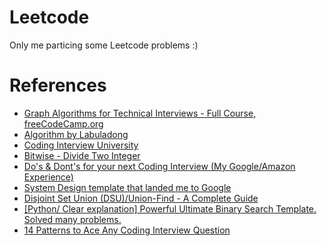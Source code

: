 # Leetcode

Only me particing some Leetcode problems :) 

# References
- [Graph Algorithms for Technical Interviews - Full Course, freeCodeCamp.org](https://www.youtube.com/watch?v=tWVWeAqZ0WU) 
- [Algorithm by Labuladong](https://labuladong.gitbook.io/algo-en)
- [Coding Interview University](https://github.com/jwasham/coding-interview-university)
- [Bitwise - Divide Two Integer](https://leetcode.com/problems/divide-two-integers/discuss/1516367/Complete-Thinking-Process-or-Intuitive-Explanation-or-All-rules-followed-or-C%2B%2B-code)
- [Do's & Dont's for your next Coding Interview (My Google/Amazon Experience)](https://leetcode.com/discuss/general-discussion/2339080/dos-donts-for-your-next-coding-interview-my-googleamazon-experience)
- [System Design template that landed me to Google](https://leetcode.com/discuss/general-discussion/2340482/system-design-template-that-landed-me-to-google)
- [Disjoint Set Union (DSU)/Union-Find - A Complete Guide](https://leetcode.com/discuss/general-discussion/1072418/Disjoint-Set-Union-(DSU)Union-Find-A-Complete-Guide)
- [[Python/ Clear explanation] Powerful Ultimate Binary Search Template. Solved many problems.](https://leetcode.com/problems/minimum-number-of-days-to-make-m-bouquets/discuss/769703/Python-Clear-explanation-Powerful-Ultimate-Binary-Search-Template.-Solved-many-problems.)
- [14 Patterns to Ace Any Coding Interview Question](https://hackernoon.com/14-patterns-to-ace-any-coding-interview-question-c5bb3357f6ed)
